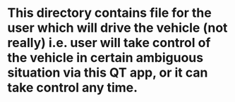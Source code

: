 # This directory contains file for the user which will drive the vehicle (not really) i.e. user will take control of the vehicle in certain ambiguous situation via this QT app, or it can take control any time.